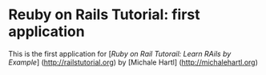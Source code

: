 # Reuby on Rails Tutorial: first application
This is the first application for [*Ruby on Rail Tutorail: Learn RAils by Example*] (http://railstutorial.org) by [Michale Hartl] (http://michalehartl.org)
